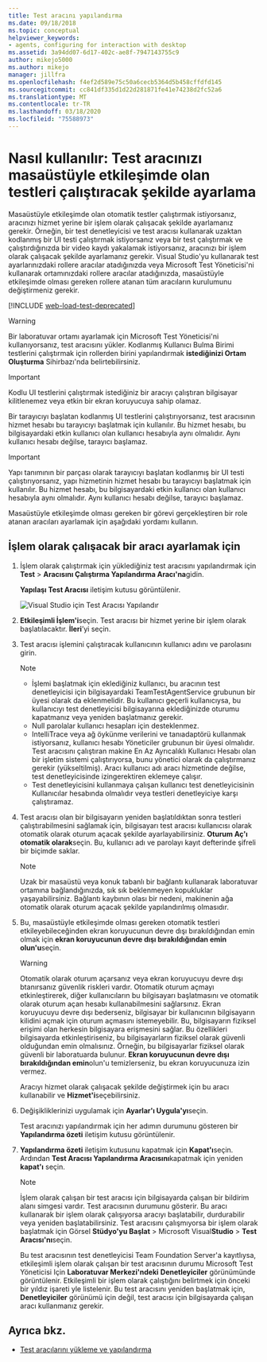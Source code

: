 ```yaml
---
title: Test aracını yapılandırma
ms.date: 09/18/2018
ms.topic: conceptual
helpviewer_keywords:
- agents, configuring for interaction with desktop
ms.assetid: 3a94dd07-6d17-402c-ae8f-7947143755c9
author: mikejo5000
ms.author: mikejo
manager: jillfra
ms.openlocfilehash: f4ef2d589e75c50a6cecb5364d5b458cffdfd145
ms.sourcegitcommit: cc841df335d1d22d281871fe41e74238d2fc52a6
ms.translationtype: MT
ms.contentlocale: tr-TR
ms.lasthandoff: 03/18/2020
ms.locfileid: "75588973"
---
```

# <a name="how-to-set-up-your-test-agent-to-run-tests-that-interact-with-the-desktop"></a>Nasıl kullanılır: Test aracınızı masaüstüyle etkileşimde olan testleri çalıştıracak şekilde ayarlama

Masaüstüyle etkileşimde olan otomatik testler çalıştırmak istiyorsanız, aracınızı hizmet yerine bir işlem olarak çalışacak şekilde ayarlamanız gerekir. Örneğin, bir test denetleyicisi ve test aracısı kullanarak uzaktan kodlanmış bir UI testi çalıştırmak istiyorsanız veya bir test çalıştırmak ve çalıştırdığınızda bir video kaydı yakalamak istiyorsanız, aracınızı bir işlem olarak çalışacak şekilde ayarlamanız gerekir. Visual Studio'yu kullanarak test ayarlarınızdaki rollere aracılar atadığınızda veya Microsoft Test Yöneticisi'ni kullanarak ortamınızdaki rollere aracılar atadığınızda, masaüstüyle etkileşimde olması gereken rollere atanan tüm aracıların kurulumunu değiştirmeniz gerekir.

[!INCLUDE [web-load-test-deprecated](includes/web-load-test-deprecated.md)]

> [!WARNING]
> Bir laboratuvar ortamı ayarlamak için Microsoft Test Yöneticisi'ni kullanıyorsanız, test aracısını yükler. Kodlanmış Kullanıcı Bulma Birimi testlerini çalıştırmak için rollerden birini yapılandırmak **istediğinizi Ortam Oluşturma** Sihirbazı'nda belirtebilirsiniz.

> [!IMPORTANT]
> Kodlu UI testlerini çalıştırmak istediğiniz bir aracıyı çalıştıran bilgisayar kilitlenemez veya etkin bir ekran koruyucuya sahip olamaz.

Bir tarayıcıyı başlatan kodlanmış UI testlerini çalıştırıyorsanız, test aracısının hizmet hesabı bu tarayıcıyı başlatmak için kullanılır. Bu hizmet hesabı, bu bilgisayardaki etkin kullanıcı olan kullanıcı hesabıyla aynı olmalıdır. Aynı kullanıcı hesabı değilse, tarayıcı başlamaz.

> [!IMPORTANT]
> Yapı tanımının bir parçası olarak tarayıcıyı başlatan kodlanmış bir UI testi çalıştırıyorsanız, yapı hizmetinin hizmet hesabı bu tarayıcıyı başlatmak için kullanılır. Bu hizmet hesabı, bu bilgisayardaki etkin kullanıcı olan kullanıcı hesabıyla aynı olmalıdır. Aynı kullanıcı hesabı değilse, tarayıcı başlamaz.

Masaüstüyle etkileşimde olması gereken bir görevi gerçekleştiren bir role atanan aracıları ayarlamak için aşağıdaki yordamı kullanın.

## <a name="to-set-up-an-agent-to-run-as-a-process"></a>İşlem olarak çalışacak bir aracı ayarlamak için

1. İşlem olarak çalıştırmak için yüklediğiniz test aracısını yapılandırmak için **Test** > **Aracısını Çalıştırma Yapılandırma Aracı'na**gidin.

   **Yapılaşı Test Aracısı** iletişim kutusu görüntülenir.

   ![Visual Studio için Test Aracısı Yapılandır](media/configure-test-agent.png)

2. **Etkileşimli İşlem'i**seçin. Test aracısı bir hizmet yerine bir işlem olarak başlatılacaktır. **İleri**’yi seçin.

3. Test aracısı işlemini çalıştıracak kullanıcının kullanıcı adını ve parolasını girin.

   > [!NOTE]
   > - İşlemi başlatmak için eklediğiniz kullanıcı, bu aracının test denetleyicisi için bilgisayardaki TeamTestAgentService grubunun bir üyesi olarak da eklenmelidir. Bu kullanıcı geçerli kullanıcıysa, bu kullanıcıyı test denetleyicisi bilgisayarına eklediğinizde oturumu kapatmanız veya yeniden başlatmanız gerekir.
   > - Null parolalar kullanıcı hesapları için desteklenmez.
   > - IntelliTrace veya ağ öykünme verilerini ve tanıadaptörü kullanmak istiyorsanız, kullanıcı hesabı Yöneticiler grubunun bir üyesi olmalıdır. Test aracısını çalıştıran makine En Az Ayrıcalıklı Kullanıcı Hesabı olan bir işletim sistemi çalıştırıyorsa, bunu yönetici olarak da çalıştırmanız gerekir (yükseltilmiş). Aracı kullanıcı adı aracı hizmetinde değilse, test denetleyicisinde izingerektiren eklemeye çalışır.
   > - Test denetleyicisini kullanmaya çalışan kullanıcı test denetleyicisinin Kullanıcılar hesabında olmalıdır veya testleri denetleyiciye karşı çalıştıramaz.

4. Test aracısı olan bir bilgisayarın yeniden başlatıldıktan sonra testleri çalıştırabilmesini sağlamak için, bilgisayarı test aracısı kullanıcısı olarak otomatik olarak oturum açacak şekilde ayarlayabilirsiniz. **Oturum Aç'ı otomatik olarak**seçin. Bu, kullanıcı adı ve parolayı kayıt defterinde şifreli bir biçimde saklar.

   > [!NOTE]
   > Uzak bir masaüstü veya konuk tabanlı bir bağlantı kullanarak laboratuvar ortamına bağlandığınızda, sık sık beklenmeyen kopukluklar yaşayabilirsiniz. Bağlantı kaybının olası bir nedeni, makinenin ağa otomatik olarak oturum açacak şekilde yapılandırılmış olmasıdır.

5. Bu, masaüstüyle etkileşimde olması gereken otomatik testleri etkileyebileceğinden ekran koruyucunun devre dışı bırakıldığından emin olmak için **ekran koruyucunun devre dışı bırakıldığından emin olun'u**seçin.

   > [!WARNING]
   > Otomatik olarak oturum açarsanız veya ekran koruyucuyu devre dışı btanırsanız güvenlik riskleri vardır. Otomatik oturum açmayı etkinleştirerek, diğer kullanıcıların bu bilgisayarı başlatmasını ve otomatik olarak oturum açan hesabı kullanabilmesini sağlarsınız. Ekran koruyucuyu devre dışı bederseniz, bilgisayar bir kullanıcının bilgisayarın kilidini açmak için oturum açmasını istemeyebilir. Bu, bilgisayarın fiziksel erişimi olan herkesin bilgisayara erişmesini sağlar. Bu özellikleri bilgisayarda etkinleştiriseniz, bu bilgisayarların fiziksel olarak güvenli olduğundan emin olmalısınız. Örneğin, bu bilgisayarlar fiziksel olarak güvenli bir laboratuarda bulunur. **Ekran koruyucunun devre dışı bırakıldığından emin**olun'u temizlerseniz, bu ekran koruyucunuza izin vermez.

   Aracıyı hizmet olarak çalışacak şekilde değiştirmek için bu aracı kullanabilir ve **Hizmet'i**seçebilirsiniz.

6. Değişikliklerinizi uygulamak için **Ayarlar'ı Uygula'yı**seçin.

   Test aracınızı yapılandırmak için her adımın durumunu gösteren bir **Yapılandırma özeti** iletişim kutusu görüntülenir.

7. **Yapılandırma özeti** iletişim kutusunu kapatmak için **Kapat'ı**seçin. Ardından **Test Aracısı Yapılandırma Aracısını**kapatmak için yeniden **kapat'ı** seçin.

   > [!NOTE]
   > İşlem olarak çalışan bir test aracısı için bilgisayarda çalışan bir bildirim alanı simgesi vardır. Test aracısının durumunu gösterir. Bu aracı kullanarak bir işlem olarak çalışıyorsa aracıyı başlatabilir, durdurabilir veya yeniden başlatabilirsiniz. Test aracısını çalışmıyorsa bir işlem olarak başlatmak için Görsel **Stüdyo'yu Başlat** > Microsoft Visual**Studio** > **Test Aracısı'nı**seçin.

   Bu test aracısının test denetleyicisi Team Foundation Server'a kayıtlıysa, etkileşimli işlem olarak çalışan bir test aracısının durumu Microsoft Test Yöneticisi Için **Laboratuvar Merkezi'ndeki** **Denetleyiciler** görünümünde görüntülenir. Etkileşimli bir işlem olarak çalıştığını belirtmek için önceki bir yıldız işareti yle listelenir. Bu test aracısını yeniden başlatmak için, **Denetleyiciler** görünümü için değil, test aracısı için bilgisayarda çalışan aracı kullanmanız gerekir.

## <a name="see-also"></a>Ayrıca bkz.

- [Test aracılarını yükleme ve yapılandırma](../test/lab-management/install-configure-test-agents.md)
